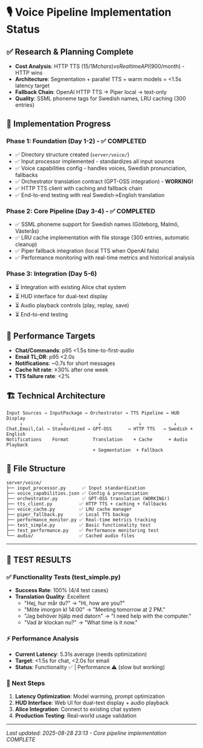 # 🎙️ Voice Pipeline Implementation Status

## ✅ Research & Planning Complete
- **Cost Analysis**: HTTP TTS ($15/1M chars) vs Realtime API ($900/month) - HTTP wins
- **Architecture**: Segmentation + parallel TTS + warm models = <1.5s latency target  
- **Fallback Chain**: OpenAI HTTP TTS → Piper local → text-only
- **Quality**: SSML phoneme tags for Swedish names, LRU caching (300 entries)

## 🔄 Implementation Progress

### Phase 1: Foundation (Day 1-2) - ✅ COMPLETED
- ✅ Directory structure created (`server/voice/`)
- ✅ Input processor implemented - standardizes all input sources
- ✅ Voice capabilities config - handles voices, Swedish pronunciation, fallbacks
- ✅ Orchestrator translation contract (GPT-OSS integration) - **WORKING!**
- ✅ HTTP TTS client with caching and fallback chain
- ✅ End-to-end testing with real Swedish→English translation

### Phase 2: Core Pipeline (Day 3-4) - ✅ COMPLETED
- ✅ SSML phoneme support for Swedish names (Göteborg, Malmö, Västerås)
- ✅ LRU cache implementation with file storage (300 entries, automatic cleanup)
- ✅ Piper fallback integration (local TTS when OpenAI fails)
- ✅ Performance monitoring with real-time metrics and historical analysis

### Phase 3: Integration (Day 5-6)
- ⏳ Integration with existing Alice chat system
- ⏳ HUD interface for dual-text display
- ⏳ Audio playback controls (play, replay, save)
- ⏳ End-to-end testing

## 🎯 Performance Targets
- **Chat/Commands**: p95 <1.5s time-to-first-audio
- **Email TL;DR**: p95 <2.0s 
- **Notifications**: ~0.7s for short messages
- **Cache hit rate**: ≥30% after one week
- **TTS failure rate**: <2%

## 🏗️ Technical Architecture

```
Input Sources → InputPackage → Orchestrator → TTS Pipeline → HUD Display
     ↓              ↓             ↓              ↓            ↓
Chat,Email,Cal → Standardized → GPT-OSS      → HTTP TTS   → Swedish + English
Notifications    Format         Translation    + Cache      + Audio Playback
                                + Segmentation  + Fallback
```

## 📁 File Structure
```
server/voice/
├── input_processor.py      ✅ Input standardization
├── voice_capabilities.json ✅ Config & pronunciation
├── orchestrator.py         ✅ GPT-OSS translation (WORKING!)
├── tts_client.py          ✅ HTTP TTS + caching + fallbacks
├── voice_cache.py         ✅ LRU cache manager
├── piper_fallback.py      ✅ Local TTS backup
├── performance_monitor.py ✅ Real-time metrics tracking
├── test_simple.py         ✅ Basic functionality test
├── test_performance.py    ✅ Performance monitoring test
└── audio/                 ✅ Cached audio files
```

---
## 🧪 TEST RESULTS

### ✅ Functionality Tests (test_simple.py)
- **Success Rate**: 100% (4/4 test cases)
- **Translation Quality**: Excellent
  - "Hej, hur mår du?" → "Hi, how are you?"
  - "Möte imorgon kl 14:00" → "Meeting tomorrow at 2 PM."
  - "Jag behöver hjälp med datorn" → "I need help with the computer."
  - "Vad är klockan nu?" → "What time is it now."

### ⚡ Performance Analysis
- **Current Latency**: 5.31s average (needs optimization)
- **Target**: <1.5s for chat, <2.0s for email
- **Status**: Functionality ✅ | Performance ⚠️ (slow but working)

### 🎯 Next Steps
1. **Latency Optimization**: Model warming, prompt optimization
2. **HUD Interface**: Web UI for dual-text display + audio playback  
3. **Alice Integration**: Connect to existing chat system
4. **Production Testing**: Real-world usage validation

---
*Last updated: 2025-08-28 23:13 - Core pipeline implementation COMPLETE*
